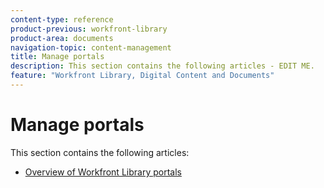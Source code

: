```yaml
---
content-type: reference
product-previous: workfront-library
product-area: documents
navigation-topic: content-management
title: Manage portals
description: This section contains the following articles - EDIT ME.
feature: "Workfront Library, Digital Content and Documents"
---
```


# Manage portals

This section contains the following articles:

* [Overview of Workfront Library portals](../../../workfront-library/content-management/portals/portals-overview.md)

